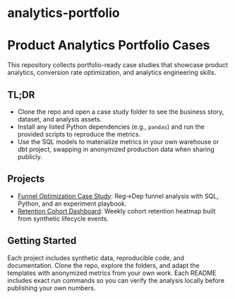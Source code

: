 # analytics-portfolio
# Product Analytics Portfolio Cases

This repository collects portfolio-ready case studies that showcase product
analytics, conversion rate optimization, and analytics engineering skills.

## TL;DR
- Clone the repo and open a case study folder to see the business story,
  dataset, and analysis assets.
- Install any listed Python dependencies (e.g., `pandas`) and run the provided
  scripts to reproduce the metrics.
- Use the SQL models to materialize metrics in your own warehouse or dbt
  project, swapping in anonymized production data when sharing publicly.

## Projects
- [Funnel Optimization Case Study](funnel_optimization_case/README.md):
  Reg→Dep funnel analysis with SQL, Python, and an experiment playbook.
- [Retention Cohort Dashboard](retention_cohort_dashboard/README.md):
  Weekly cohort retention heatmap built from synthetic lifecycle events.

## Getting Started
Each project includes synthetic data, reproducible code, and documentation.
Clone the repo, explore the folders, and adapt the templates with anonymized
metrics from your own work. Each README includes exact run commands so you can
verify the analysis locally before publishing your own numbers.
